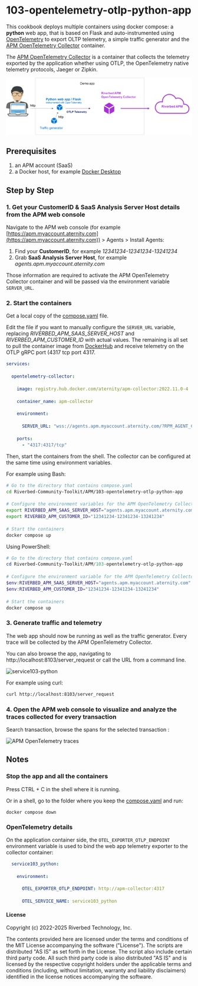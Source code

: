 # 103-opentelemetry-otlp-python-app

This cookbook deploys multiple containers using docker compose: a **python** web app, that is based on Flask and auto-instrumented using [OpenTelemetry](https://opentelemetry.io/) to export OLTP telemetry, a simple traffic generator and the [APM OpenTelemetry Collector](https://hub.docker.com/r/aternity/apm-collector) container.

The [APM OpenTelemetry Collector](https://hub.docker.com/r/aternity/apm-collector) is a container that collects the telemetry exported by the application whether using OTLP, the OpenTelemetry native telemetry protocols, Jaeger or Zipkin.

![diagram](images/103-diagram.png)

## Prerequisites

1. an APM account (SaaS)
2. a Docker host, for example [Docker Desktop](https://www.docker.com/products/docker-desktop)

## Step by Step

### 1. Get your CustomerID & SaaS Analysis Server Host details from the APM web console

Navigate to the APM web console (for example [https://apm.myaccount.aternity.com](https://apm.myaccount.aternity.com)) > Agents > Install Agents:

1. Find your **CustomerID**, for example *12341234-12341234-13241234*
2. Grab **SaaS Analysis Server Host**, for example *agents.apm.myaccount.aternity.com*

Those information are required to activate the APM OpenTelemetry Collector container and will be passed via the environment variable `SERVER_URL`. 

### 2. Start the containers

Get a local copy of the [compose.yaml](compose.yaml) file. 

Edit the file if you want to manually configure the `SERVER_URL` variable, replacing *RIVERBED_APM_SAAS_SERVER_HOST* and *RIVERBED_APM_CUSTOMER_ID* with actual values. The remaining is all set to pull the container image from [DockerHub](https://hub.docker.com/r/aternity/apm-collector) and receive telemetry on the OTLP gRPC port (4317 tcp port 4317.

```yaml
services:

  opentelemetry-collector:
    
    image: registry.hub.docker.com/aternity/apm-collector:2022.11.0-4
    
    container_name: apm-collector       
    
    environment:

      SERVER_URL: "wss://agents.apm.myaccount.aternity.com/?RPM_AGENT_CUSTOMER_ID=12341234-12341234-13241234"

    ports:
      - "4317:4317/tcp"
```

Then, start the containers from the shell. The collector can be configured at the same time using environment variables. 

For example using Bash:

```bash
# Go to the directory that contains compose.yaml
cd Riverbed-Community-Toolkit/APM/103-opentelemetry-otlp-python-app

# Configure the environment variables for the APM OpenTelemetry Collector
export RIVERBED_APM_SAAS_SERVER_HOST="agents.apm.myaccount.aternity.com"
export RIVERBED_APM_CUSTOMER_ID="12341234-12341234-13241234"

# Start the containers
docker compose up
```

Using PowerShell:

```PowerShell
# Go to the directory that contains compose.yaml
cd Riverbed-Community-Toolkit/APM/103-opentelemetry-otlp-python-app

# Configure the environment variable for the APM OpenTelemetry Collector
$env:RIVERBED_APM_SAAS_SERVER_HOST="agents.apm.myaccount.aternity.com"
$env:RIVERBED_APM_CUSTOMER_ID="12341234-12341234-13241234"

# Start the containers
docker compose up
```

### 3. Generate traffic and telemetry

The web app should now be running as well as the traffic generator. Every trace will be collected by the APM OpenTelemetry Collector.

You can also browse the app, navigating to http://localhost:8103/server_request or call the URL from a command line. 

![service103-python](images/aternity-opentelemetry-service103-python-navigate.png)

For example using curl:

```bash
curl http://localhost:8103/server_request
```

### 4. Open the APM web console to visualize and analyze the traces collected for every transaction

Search transaction, browse the spans for the selected transaction :

![APM OpenTelemetry traces](images/aternity-opentelemetry-service103-python-transactions.png)

## Notes 

### Stop the app and all the containers

Press CTRL + C in the shell where it is running.

Or in a shell, go to the folder where you keep the [compose.yaml](compose.yaml) and run:

```shell
docker compose down
```

### OpenTelemetry details

On the application container side, the `OTEL_EXPORTER_OTLP_ENDPOINT` environment variable is used to bind the web app telemetry exporter to the collector container:

```yaml
  service103_python:   
    
    environment:  
    
      OTEL_EXPORTER_OTLP_ENDPOINT: http://apm-collector:4317

      OTEL_SERVICE_NAME: service103_python
```

#### License

Copyright (c) 2022-2025 Riverbed Technology, Inc.

The contents provided here are licensed under the terms and conditions of the MIT License accompanying the software ("License"). The scripts are distributed "AS IS" as set forth in the License. The script also include certain third party code. All such third party code is also distributed "AS IS" and is licensed by the respective copyright holders under the applicable terms and conditions (including, without limitation, warranty and liability disclaimers) identified in the license notices accompanying the software.
